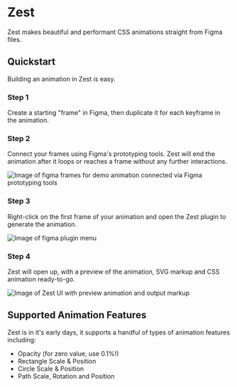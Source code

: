 # Zest
Zest makes beautiful and performant CSS animations straight from Figma files.

## Quickstart

Building an animation in Zest is easy.

### Step 1

Create a starting "frame" in Figma, then duplicate it for each keyframe in the animation.

### Step 2

Connect your frames using Figma's prototyping tools. Zest will end the animation after it loops or reaches a frame without any further interactions.

![Image of figma frames for demo animation connected via Figma prototyping tools](/assets/images/step-1.jpg)

### Step 3

Right-click on the first frame of your animation and open the Zest plugin to generate the animation.

![Image of figma plugin menu](/assets/images/step-1.jpg)

### Step 4

Zest will open up, with a preview of the animation, SVG markup and CSS animation ready-to-go.

![Image of Zest UI with preview animation and output markup](/assets/images/step-1.jpg)


## Supported Animation Features

Zest is in it's early days, it supports a handful of types of animation features including:

 - Opacity (for zero value, use 0.1%!)
 - Rectangle Scale & Position
 - Circle Scale & Position
 - Path Scale, Rotation and Position